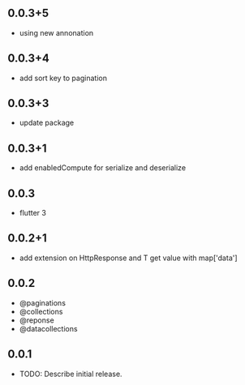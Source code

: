 ## 0.0.3+5

* using new annonation

## 0.0.3+4

* add sort key to pagination

## 0.0.3+3

* update package

## 0.0.3+1

* add enabledCompute for serialize and deserialize

## 0.0.3

* flutter 3

## 0.0.2+1

* add extension on HttpResponse and T get value with map['data']

## 0.0.2

* @paginations
* @collections
* @reponse
* @datacollections


## 0.0.1

* TODO: Describe initial release.
